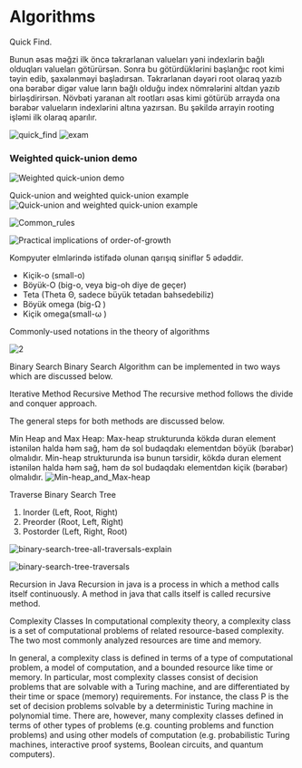 # Algorithms

Quick Find. 

Bunun əsas məğzi ilk öncə təkrarlanan valueları yəni indexlərin bağlı olduqları valueları götürürsən. Sonra bu götürdüklərini başlanğıc root kimi təyin edib, şaxələnməyi başladırsan.
Təkrarlanan dəyəri root olaraq yazıb ona bərabər digər value ların bağlı olduğu index nömrələrini altdan yazıb birləşdirirsən. Növbəti yaranan alt rootları əsas kimi götürüb arrayda ona bərabər valueların indexlərini altına yazırsan.
Bu şəkildə arrayin rooting işləmi ilk olaraq aparılır.

![quick_find](https://user-images.githubusercontent.com/26926048/175805490-4548d3a3-6675-446b-b43d-b1dd7220244d.PNG)
![exam](https://user-images.githubusercontent.com/26926048/175805640-bed10817-90a9-431d-a828-8765441c9a69.PNG)

### Weighted quick-union demo

![Weighted quick-union demo](https://user-images.githubusercontent.com/26926048/175805784-a3bd6a90-8d57-4bb6-bc74-7441d6f6c4d2.PNG)

Quick-union and weighted quick-union example
![Quick-union and weighted quick-union example](https://user-images.githubusercontent.com/26926048/175805878-a344f71e-93a7-4d70-96b9-66864f500e73.PNG)


![Common_rules](https://user-images.githubusercontent.com/26926048/175981914-4ea9dad6-7382-4e4e-ab42-80a74b7935fd.PNG)

![Practical implications of order-of-growth](https://user-images.githubusercontent.com/26926048/175983266-6b932af7-95b9-4fd5-b5fe-1c265001b428.PNG)


Kompyuter elmlərində istifadə olunan qarışıq siniflər 5 ədəddir.
<ul>
<li>Kiçik-o (small-o)</li>
<li>Böyük-O (big-o, veya big-oh diye de geçer)</li>
<li>Teta (Theta Θ, sadece büyük tetadan bahsedebiliz)</li>
<li>Böyük omega (big-Ω )</li>
<li>Kiçik omega(small-ω )</li>
</ul> 

Commonly-used notations in the theory of algorithms

![2](https://user-images.githubusercontent.com/26926048/176417364-8c4c913d-2bef-4b05-8c6f-4b22350af43f.PNG)


Binary Search
Binary Search Algorithm can be implemented in two ways which are discussed below.

Iterative Method
Recursive Method
The recursive method follows the divide and conquer approach.

The general steps for both methods are discussed below.

Min Heap and Max Heap:
Max-heap strukturunda kökdə duran element istənilən halda həm sağ, həm də sol budaqdakı elementdən böyük (bərabər) olmalıdır. Min-heap strukturunda isə bunun tərsidir, kökdə duran element istənilən halda həm sağ, həm də sol budaqdakı elementdən kiçik (bərabər) olmalıdır. 
![Min-heap_and_Max-heap](https://user-images.githubusercontent.com/26926048/177139036-13b8dedd-e3fe-438a-a6f8-042e1e7d5cf3.PNG)



Traverse Binary Search Tree
<ol>
<li>Inorder (Left, Root, Right)</li>
<li>Preorder (Root, Left, Right)</li>
<li>Postorder (Left, Right, Root)</li>
</ol>




![binary-search-tree-all-traversals-explain](https://user-images.githubusercontent.com/26926048/177148504-a298aa5f-8f37-402a-8e91-a49bfb7adcd0.jpg)



![binary-search-tree-traversals](https://user-images.githubusercontent.com/26926048/177154565-e45f5af8-0f0d-4167-9985-d7f973f4bbf1.jpg)



Recursion in Java
Recursion in java is a process in which a method calls itself continuously. A method in java that calls itself is called recursive method.



Complexity Classes
In computational complexity theory, a complexity class is a set of computational problems of related resource-based complexity. The two most commonly analyzed resources are time and memory.

In general, a complexity class is defined in terms of a type of computational problem, a model of computation, and a bounded resource like time or memory. In particular, most complexity classes consist of decision problems that are solvable with a Turing machine, and are differentiated by their time or space (memory) requirements. For instance, the class P is the set of decision problems solvable by a deterministic Turing machine in polynomial time. There are, however, many complexity classes defined in terms of other types of problems (e.g. counting problems and function problems) and using other models of computation (e.g. probabilistic Turing machines, interactive proof systems, Boolean circuits, and quantum computers).
